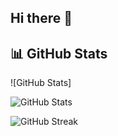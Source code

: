 ## Hi there 👋

## 📊 GitHub Stats

![GitHub Stats]

![GitHub Stats](https://github-readme-stats.vercel.app/api?username=ChrisPy-RuBy&show_icons=true&theme=radical&count_private=true)

![GitHub Streak](https://github-readme-streak-stats.herokuapp.com/?user=ChrisPy-RuBy&theme=radical)

<!--
**ChrisPy-RuBy/chrispy-ruby** is a ✨ _special_ ✨ repository because its `README.md` (this file) appears on your GitHub profile.

Here are some ideas to get you started:

- 🔭 I’m currently working on ...
- 🌱 I’m currently learning ...
- 👯 I’m looking to collaborate on ...
- 🤔 I’m looking for help with ...
- 💬 Ask me about ...
- 📫 How to reach me: ...
- 😄 Pronouns: ...
- ⚡ Fun fact: ...
-->
